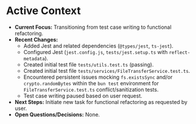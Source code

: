 <!-- Version: 2.0 | Last Updated: 2025-04-05 | Updated By: Cline -->

# Active Context

- **Current Focus:** Transitioning from test case writing to functional refactoring.
- **Recent Changes:**
  - Added Jest and related dependencies (`@types/jest`, `ts-jest`).
  - Configured Jest (`jest.config.js`, `tests/jest.setup.ts` with `reflect-metadata`).
  - Created initial test file `tests/utils.test.ts` (passing).
  - Created initial test file `tests/services/FileTransferService.test.ts`.
  - Encountered persistent issues mocking `fs.existsSync` and/or `crypto.randomBytes` within the `bun test` environment for `FileTransferService.test.ts` conflict/sanitization tests.
  - Test case writing paused based on user request.
- **Next Steps:** Initiate new task for functional refactoring as requested by user.
- **Open Questions/Decisions:** None.
